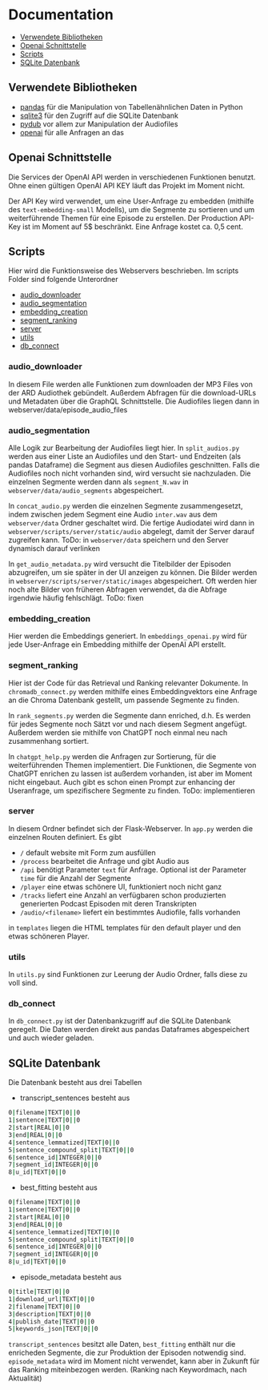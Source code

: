 # Documentation

- [Verwendete Bibliotheken](#verwendete-Bibliotheken)
- [Openai Schnittstelle](#Openai-Schnittstelle)
- [Scripts](#Scripts)
- [SQLite Datenbank](#SQLite-Datenbank)


## Verwendete Bibliotheken

- [pandas](https://pandas.pydata.org/pandas-docs/stable/index.html) für die Manipulation von Tabellenähnlichen Daten in Python
- [sqlite3](https://docs.python.org/3/library/sqlite3.html) für den Zugriff auf die SQLite Datenbank
- [pydub](https://github.com/jiaaro/pydub) vor allem zur Manipulation der Audiofiles
- [openai](https://github.com/openai/openai-python) für alle Anfragen an das 

## Openai Schnittstelle

Die Services der OpenAI API werden in verschiedenen Funktionen benutzt.
Ohne einen gültigen OpenAI API KEY läuft das Projekt im Moment nicht.

Der API Key wird verwendet, um eine User-Anfrage zu embedden (mithilfe des `text-embedding-small` Modells), um die Segmente zu sortieren und um weiterführende Themen für eine Episode zu erstellen.
Der Production API-Key ist im Moment auf 5$ beschränkt.
Eine Anfrage kostet ca. 0,5 cent.

## Scripts

Hier wird die Funktionsweise des Webservers beschrieben. 
Im scripts Folder sind folgende Unterordner 

- [audio_downloader](#audio_downloader)
- [audio_segmentation](#audio_segmentation)
- [embedding_creation](#embedding_creation)
- [segment_ranking](#segment_ranking)
- [server](#server)
- [utils](#utils)
- [db_connect](#db_connect)


### audio_downloader

In diesem File werden alle Funktionen zum downloaden der MP3 Files von der ARD Audiothek gebündelt.
Außerdem Abfragen für die download-URLs und Metadaten über die GraphQL Schnittstelle.
Die Audiofiles liegen dann in webserver/data/episode_audio_files 

### audio_segmentation

Alle Logik zur Bearbeitung der Audiofiles liegt hier.
In `split_audios.py` werden aus einer Liste an Audiofiles und den Start- und Endzeiten (als pandas Dataframe) die Segment aus diesen Audiofiles geschnitten.
Falls die Audiofiles noch nicht vorhanden sind, wird versucht sie nachzuladen.
Die einzelnen Segmente werden dann als `segment_N.wav` in `webserver/data/audio_segments` abgespeichert.

In `concat_audio.py` werden die einzelnen Segmente zusammengesetzt, indem zwischen jedem Segment eine Audio `inter.wav` aus dem `webserver/data` Ordner geschaltet wird.
Die fertige Audiodatei wird dann in `webserver/scripts/server/static/audio` abgelegt, damit der Server darauf zugreifen kann.
ToDo: in `webserver/data` speichern und den Server dynamisch darauf verlinken

In `get_audio_metadata.py` wird versucht die Titelbilder der Episoden abzugreifen, um sie später in der UI anzeigen zu können.
Die Bilder werden in `webserver/scripts/server/static/images` abgespeichert.
Oft werden hier noch alte Bilder von früheren Abfragen verwendet, da die Abfrage irgendwie häufig fehlschlägt.
ToDo: fixen


### embedding_creation

Hier werden die Embeddings generiert.
In `embeddings_openai.py` wird für jede User-Anfrage ein Embedding mithilfe der OpenAI API erstellt.


### segment_ranking

Hier ist der Code für das Retrieval und Ranking relevanter Dokumente.
In `chromadb_connect.py` werden mithilfe eines Embeddingvektors eine Anfrage an die Chroma Datenbank gestellt, um passende Segmente zu finden.

In `rank_segments.py` werden die Segmente dann enriched, d.h. Es werden für jedes Segmente noch Sätzt vor und nach diesem Segment angefügt.
Außerdem werden sie mithilfe von ChatGPT noch einmal neu nach zusammenhang sortiert.

In `chatgpt_help.py` werden die Anfragen zur Sortierung, für die weiterführenden Themen implementiert.
Die Funktionen, die Segmente von ChatGPT enrichen zu lassen ist außerdem vorhanden, ist aber im Moment nicht eingebaut.
Auch gibt es schon einen Prompt zur enhancing der Useranfrage, um spezifischere Segmente zu finden.
ToDo: implementieren

### server

In diesem Ordner befindet sich der Flask-Webserver.
In `app.py` werden die einzelnen Routen definiert.
Es gibt 
- `/`
    default website mit Form zum ausfüllen
- `/process`
    bearbeitet die Anfrage und gibt Audio aus
- `/api` 
    benötigt Parameter `text` für Anfrage. Optional ist der Parameter `time` für die Anzahl der Segmente 
- `/player`
    eine etwas schönere UI, funktioniert noch nicht ganz
- `/tracks`
    liefert eine Anzahl an verfügbaren schon produzierten generierten Podcast Episoden mit deren Transkripten 
- `/audio/<filename>`
    liefert ein bestimmtes Audiofile, falls vorhanden

in `templates` liegen die HTML templates für den default player und den etwas schöneren Player.

### utils

In `utils.py` sind Funktionen zur Leerung der Audio Ordner, falls diese zu voll sind.

### db_connect

In `db_connect.py` ist der Datenbankzugriff auf die SQLite Datenbank geregelt.
Die Daten werden direkt aus pandas Dataframes abgespeichert und auch wieder geladen.


## SQLite Datenbank

Die Datenbank besteht aus drei Tabellen 
- transcript_sentences 
    besteht aus 
```sh
0|filename|TEXT|0||0
1|sentence|TEXT|0||0
2|start|REAL|0||0
3|end|REAL|0||0
4|sentence_lemmatized|TEXT|0||0
5|sentence_compound_split|TEXT|0||0
6|sentence_id|INTEGER|0||0
7|segment_id|INTEGER|0||0
8|u_id|TEXT|0||0
```

- best_fitting 
    besteht aus 
```sh
0|filename|TEXT|0||0
1|sentence|TEXT|0||0
2|start|REAL|0||0
3|end|REAL|0||0
4|sentence_lemmatized|TEXT|0||0
5|sentence_compound_split|TEXT|0||0
6|sentence_id|INTEGER|0||0
7|segment_id|INTEGER|0||0
8|u_id|TEXT|0||0
```
- episode_metadata
    besteht aus 
```sh
0|title|TEXT|0||0
1|download_url|TEXT|0||0
2|filename|TEXT|0||0
3|description|TEXT|0||0
4|publish_date|TEXT|0||0
5|keywords_json|TEXT|0||0
```

`transcript_sentences` besitzt alle Daten, `best_fitting` enthält nur die enricheden Segmente, die zur Produktion der Episoden notwendig sind.
`episode_metadata` wird im Moment nicht verwendet, kann aber in Zukunft für das Ranking miteinbezogen werden. 
(Ranking nach Keywordmach, nach Aktualität)

